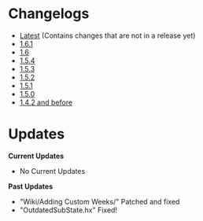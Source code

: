 # Changelogs

- [Latest](latest) (Contains changes that are not in a release yet)
- [1.6.1](changelog-1.6.1)
- [1.6](changelog-1.6)
- [1.5.4](changelog-1.5.4)
- [1.5.3](changelog-1.5.3)
- [1.5.2](changelog-1.5.2)
- [1.5.1](changelog-1.5.1)
- [1.5.0](changelog-1.5.0)
- [1.4.2 and before](changelog-pre)

# Updates

**Current Updates**
- No Current Updates

**Past Updates**
- "Wiki/Adding Custom Weeks/" Patched and fixed
- "OutdatedSubState.hx" Fixed!
